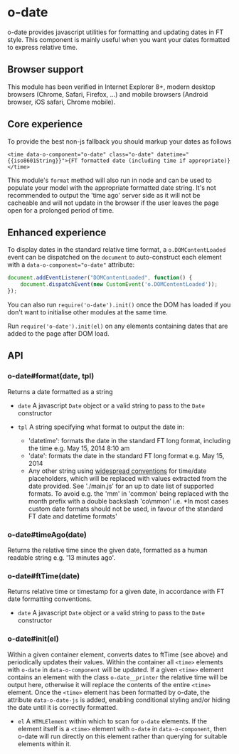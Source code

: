 # o-date

o-date provides javascript utilities for formatting and updating dates in FT style. This component is mainly useful when you want your dates formatted to express relative time.

## Browser support

This module has been verified in Internet Explorer 8+, modern desktop browsers (Chrome, Safari, Firefox, ...) and mobile browsers (Android browser, iOS safari, Chrome mobile).

## Core experience

To provide the best non-js fallback you should markup your dates as follows

    <time data-o-component="o-date" class="o-date" datetime="{{iso8601String}}">{FT formatted date (including time if appropriate)}</time>

This module's `format` method will also run in node and can be used to populate your model with the appropriate formatted date string. It's not recommended to output the 'time ago' server side as it will not be cacheable and will not update in the browser if the user leaves the page open for a prolonged period of time.

## Enhanced experience

To display dates in the standard relative time format, a `o.DOMContentLoaded` event can be dispatched on the `document` to auto-construct each element with a `data-o-component="o-date"` attribute:

```javascript
document.addEventListener("DOMContentLoaded", function() {
    document.dispatchEvent(new CustomEvent('o.DOMContentLoaded'));
});
```

You can also run `require('o-date').init()` once the DOM has loaded if you don't want to initialise other modules at the same time.

Run `require('o-date').init(el)` on any elements containing dates that are added to the page after DOM load.

## API

### o-date#format(date, tpl)

Returns a date formatted as a string

* `date` A javascript `Date` object or a valid string to pass to the `Date` constructor
* `tpl`  A string specifying what format to output the date in:

     - 'datetime': formats the date in the standard FT long format, including the time e.g. May 15, 2014 8:10 am
     - 'date': formats the date in the standard FT long format e.g. May 15, 2014
     - Any other string using [widespread conventions](http://docs.oracle.com/javase/7/docs/api/java/text/SimpleDateFormat.html) for time/date placeholders, which will be replaced with values extracted from the date provided. See './main.js' for an up to date list of supported formats.
     To avoid e.g. the 'mm' in 'common' being replaced with the month prefix with a double backslash 'co\\mmon' i.e. *In most cases custom date formats should not be used, in favour of the standard FT date and datetime formats'

### o-date#timeAgo(date)

Returns the relative time since the given date, formatted as a human readable string e.g. '13 minutes ago'.

### o-date#ftTime(date)

Returns relative time or timestamp for a given date, in accordance with FT date formatting conventions.

* `date` A javascript `Date` object or a valid string to pass to the `Date` constructor

### o-date#init(el)

Within a given container element, converts dates to ftTime (see above) and periodically updates their values. Within the container all `<time>` elements with `o-date` in `data-o-component` will be updated. If a given `<time>` element contains an element with the class `o-date__printer` the relative time will be output here, otherwise it will replace the contents of the entire `<time>` element. Once the `<time>` element has been formatted by o-date, the attribute `data-o-date-js` is added, enabling conditional styling and/or hiding the date until it is correctly formatted.

* `el` A `HTMLElement` within which to scan for `o-date` elements. If the element itself is a `<time>` element with `o-date` in `data-o-component`, then o-date will run directly on this element rather than querying for suitable elements within it.

